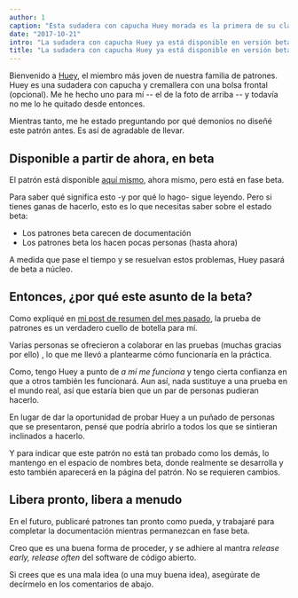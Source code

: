 ```yaml
---
author: 1
caption: "Esta sudadera con capucha Huey morada es la primera de su clase. Ahora te toca a ti"
date: "2017-10-21"
intro: "La sudadera con capucha Huey ya está disponible en versión beta. Lo que nos lleva a preguntarnos: ¿qué significa que un patrón esté en Beta?"
title: "La sudadera con capucha Huey ya está disponible en versión beta. Lo que nos lleva a preguntarnos: ¿qué significa que un patrón esté en Beta?"
---
```


Bienvenido a [Huey](/patterns/huey), el miembro más joven de nuestra familia de patrones. Huey es una sudadera con capucha y cremallera con una bolsa frontal (opcional). Me he hecho uno para mí -- el de la foto de arriba -- y todavía no me lo he quitado desde entonces.

Mientras tanto, me he estado preguntando por qué demonios no diseñé este patrón antes. Es así de agradable de llevar.

## Disponible a partir de ahora, en beta

El patrón está disponible [aquí mismo](/patterns/huey), ahora mismo, pero está en fase beta.

Para saber qué significa esto -y por qué lo hago- sigue leyendo. Pero si tienes ganas de hacerlo, esto es lo que necesitas saber sobre el estado beta:

 - Los patrones beta carecen de documentación
 - Los patrones beta los hacen pocas personas (hasta ahora)

A medida que pase el tiempo y se resuelvan estos problemas, Huey pasará de beta a núcleo.

## Entonces, ¿por qué este asunto de la beta?

Como expliqué en [mi post de resumen del mes pasado](/blog/roundup-2017-09/), la prueba de patrones es un verdadero cuello de botella para mí.

Varias personas se ofrecieron a colaborar en las pruebas (muchas gracias por ello) , lo que me llevó a plantearme cómo funcionaría en la práctica.

Como, tengo Huey a punto de *a mí me funciona* y tengo cierta confianza en que a otros también les funcionará. Aun así, nada sustituye a una prueba en el mundo real, así que estaría bien que un par de personas pudieran hacerlo.

En lugar de dar la oportunidad de probar Huey a un puñado de personas que se presentaron, pensé que podría abrirlo a todos los que se sintieran inclinados a hacerlo.

Y para indicar que este patrón no está tan probado como los demás, lo mantengo en el espacio de nombres beta, donde realmente se desarrolla y esto también aparecerá en la página del patrón. No se requieren cambios.

## Libera pronto, libera a menudo

En el futuro, publicaré patrones tan pronto como pueda, y trabajaré para completar la documentación mientras permanezcan en fase beta.

Creo que es una buena forma de proceder, y se adhiere al mantra *release early, release often* del software de código abierto.

Si crees que es una mala idea (o una muy buena idea), asegúrate de decírmelo en los comentarios de abajo.

